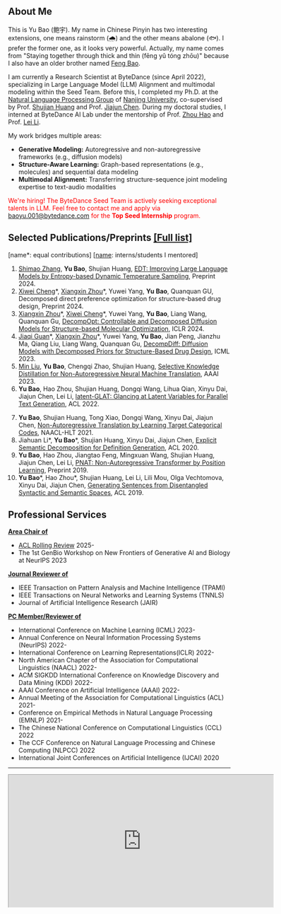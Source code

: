 ## About Me

This is Yu Bao (鲍宇). My name in Chinese Pinyin has two interesting extensions, one means rainstorm (🌧) and the other means abalone (🐟). I prefer the former one, as it looks very powerful. Actually, my name comes from "Staying together through thick and thin (fēng yǔ tóng zhōu)" because I also have an older brother named [Feng Bao](https://scholar.google.com/citations?user=U0cuO94AAAAJ&hl=zh-CN).

I am currently a Research Scientist at ByteDance (since April 2022), specializing in Large Language Model (LLM) Alignment and multimodal modeling within the Seed Team. 
Before this, I completed my Ph.D. at the [Natural Language Processing Group](http://nlp.nju.edu.cn/homepage/) of [Nanjing University](https://grawww.nju.edu.cn/main.htm), co-supervised by Prof. [Shujian Huang](http://nlp.nju.edu.cn/huangsj/) and Prof. [Jiajun Chen](https://cs.nju.edu.cn/chenjiajun/). During my doctoral studies, I interned at ByteDance AI Lab under the mentorship of Prof. [Zhou Hao](https://zhouh.github.io/) and Prof. [Lei Li](https://lileicc.github.io/). 
<!--I hold a Bachelor's Degree from the School of Science at [Northeast Forestry University](https://www.nefu.edu.cn/).-->

My work bridges multiple areas:
- **Generative Modeling:** Autoregressive and non-autoregressive frameworks (e.g., diffusion models)
- **Structure-Aware Learning:** Graph-based representations (e.g., molecules) and sequential data modeling
- **Multimodal Alignment:** Transferring structure-sequence joint modeling expertise to text-audio modalities

<!--All of my research interests focus on deep generative models. During my Ph. D. studies and internships at ByteDance AI Lab, I worked on structure and sequence modeling in deep generative models, focusing on machine translation and natural language generation. Now, as a member of ByteDance Research, my focus has turned to AI for Science, especially structure-based drug design.-->

<!--<center><a href="mailto:nlp.baoy@gmail.com">[Email]</a> <a href="./files/baoy_CV.pdf">[CV]</a></center>-->

<span style="color:red;">We're hiring! The ByteDance Seed Team is actively seeking exceptional talents in LLM. Feel free to contact me and apply via <a href="mailto:baoyu.001@bytedance.com">baoyu.001@bytedance.com</a> for the **Top Seed Internship** program.</span>
<!--*We're hiring! The ByteDance Seed Team is actively seeking exceptional talents in LLM. Feel free to contact me and apply via <a href="mailto:baoyu.001@bytedance.com">baoyu.001@bytedance.com</a> for the **Top Seed Internship** program.*-->


<!-- ### Awards

- 2022, Excellent Doctoral Paper Award, JiangSu Association of Artificial Intelligence.
- 2020, Outstanding Ph.D. Candidate, Nanjing University
- 2019, Artificial Intelligence Scholarship, Nanjing University
- 2019, Outstanding Graduate Student, Nanjing University -->

## Selected Publications/Preprints <a href="https://scholar.google.com/citations?authuser=1&user=TqMb6nMAAAAJ">[Full list]</a> 

\[name*: equal contributions\] \[<ins>name</ins>: interns/students I mentored\]

<!--**<u>AI for Science (Structure-based Drug Design)</u>**

- Xiangxin Zhou\*†, Xiwei Cheng\*†, Yuwei Yang, **Yu Bao**, Liang Wang, Quanquan Gu, [DecompOpt: Controllable and Decomposed Diffusion Models for Structure-based Molecular Optimization](https://arxiv.org/abs/2403.13829), ICLR 2024.
- Jiaqi Guan\*†, Xiangxin Zhou\*†, Yuwei Yang, **Yu Bao**, Jian Peng, Jianzhu Ma, Qiang Liu, Liang Wang, Quanquan Gu, [DecompDiff: Diffusion Models with Decomposed Priors for Structure-Based Drug Design](https://arxiv.org/abs/2403.07902), ICML 2023.-->

<!-- **<u>Deep Generative Models</u>** -->
<!-- **Natural Language Processing and Text Generation** -->
1. <ins>Shimao Zhang</ins>, **Yu Bao**, Shujian Huang, [EDT: Improving Large Language Models by Entropy-based Dynamic Temperature Sampling](https://arxiv.org/pdf/2403.14541.pdf), Preprint 2024.
2. <ins>Xiwei Cheng</ins>\*, <ins>Xiangxin Zhou</ins>\*, Yuwei Yang, **Yu Bao**, Quanquan GU, Decomposed direct preference optimization for structure-based drug design, Preprint 2024.
3. <ins>Xiangxin Zhou</ins>\*, <ins>Xiwei Cheng</ins>\*, Yuwei Yang, **Yu Bao**, Liang Wang, Quanquan Gu, [DecompOpt: Controllable and Decomposed Diffusion Models for Structure-based Molecular Optimization](https://arxiv.org/abs/2403.13829), ICLR 2024.
4. <ins>Jiaqi Guan</ins>\*, <ins>Xiangxin Zhou</ins>\*, Yuwei Yang, **Yu Bao**, Jian Peng, Jianzhu Ma, Qiang Liu, Liang Wang, Quanquan Gu, [DecompDiff: Diffusion Models with Decomposed Priors for Structure-Based Drug Design](https://arxiv.org/abs/2403.07902), ICML 2023.
5. <ins>Min Liu</ins>, **Yu Bao**, Chengqi Zhao, Shujian Huang, [Selective Knowledge Distillation for Non-Autoregressive Neural Machine Translation](https://arxiv.org/abs/2303.17910), AAAI 2023.
6. **Yu Bao**, Hao Zhou, Shujian Huang, Dongqi Wang, Lihua Qian, Xinyu Dai, Jiajun Chen, Lei Li, [latent-GLAT: Glancing at Latent Variables for Parallel Text Generation](https://baoy-nlp.github.io/files/Latent_GLAT.pdf), ACL 2022.
<!--7. Lihua Qian, Hao Zhou, **Yu Bao**, Mingxuan Wang, Lin Qiu, Weinan Zhang, Yong Yu, Lei Li, [Glancing Transformer for Non-Autoregressive Neural Machine Translation](https://aclanthology.org/2021.acl-long.155.pdf), ACL 2021.-->
7. **Yu Bao**, Shujian Huang, Tong Xiao, Dongqi Wang, Xinyu Dai, Jiajun Chen, [Non-Autoregressive Translation by Learning Target Categorical Codes](https://aclanthology.org/2021.naacl-main.458.pdf), NAACL-HLT 2021.
8. Jiahuan Li*, **Yu Bao**\*, Shujian Huang, Xinyu Dai, Jiajun Chen, [Explicit Semantic Decomposition for Definition Generation](https://virtual.acl2020.org/paper_main.65.html), ACL 2020.
9. **Yu Bao**, Hao Zhou, Jiangtao Feng, Mingxuan Wang, Shujian Huang, Jiajun Chen, Lei Li, [PNAT: Non-Autoregressive Transformer by Position Learning](https://arxiv.org/abs/1911.10677), Preprint 2019. 
10. **Yu Bao**\*, Hao Zhou*, Shujian Huang, Lei Li, Lili Mou, Olga Vechtomova, Xinyu Dai, Jiajun Chen, [Generating Sentences from Disentangled Syntactic and Semantic Spaces](https://aclanthology.org/P19-1602.pdf), ACL 2019.

<!-- 6. Shimao Zhang†, Yu Bao, Shujian Huang, [EDT: Improving Large Language Models by Entropy-based Dynamic Temperature Sampling](https://arxiv.org/pdf/2403.14541.pdf), Preprint 2024.
7. Jiasheng Ye, Zaixiang Zheng, Yu Bao, Lihua Qian, Mingxuan Wang, [DiNoiSer: Diffused Conditional Sequence Learning by Manipulating Noises](https://arxiv.org/abs/2302.10025), Transaction of ACL (2024).
8. Yu Bao, Shujian Huang, Hao Zhou, Lei Li, Xinyu Dai, Jiajun Chen, [Unsupervised Paraphrasing via Syntactic Template Sampling](https://www.sciengine.com/SSI/doi/10.1360/SSI-2021-0065;JSESSIONID=81ea9517-be4e-4348-81b7-739c29cb09ac), SCIENTIA SINICA Informationis (2022).
9. Jiahuan Li*, Yu Bao*, Shujian Huang, Xinyu Dai, Jiajun Chen, [Explicit Semantic Decomposition for Definition Generation](https://virtual.acl2020.org/paper_main.65.html), ACL 2020.
10. Yu Bao*, Hao Zhou*, Shujian Huang, Lei Li, Lili Mou, Olga Vechtomova, Xinyu Dai, Jiajun Chen, [Generating Sentences from Disentangled Syntactic and Semantic Spaces](https://aclanthology.org/P19-1602.pdf), ACL 2019. -->
<!-- **Non-Autoregressive Text Generation** -->
<!-- 1. Min Liu†, Yu Bao, Chengqi Zhao, Shujian Huang, [Selective Knowledge Distillation for Non-Autoregressive Neural Machine Translation](https://arxiv.org/abs/2303.17910), AAAI 2023.
2. Yu Bao, Hao Zhou, Shujian Huang, Dongqi Wang, Lihua Qian, Xinyu Dai, Jiajun Chen, Lei Li, [latent-GLAT: Glancing at Latent Variables for Parallel Text Generation](https://baoy-nlp.github.io/files/Latent_GLAT.pdf), ACL 2022.
3. Lihua Qian, Hao Zhou, Yu Bao, Mingxuan Wang, Lin Qiu, Weinan Zhang, Yong Yu, Lei Li, [Glancing Transformer for Non-Autoregressive Neural Machine Translation](https://aclanthology.org/2021.acl-long.155.pdf), ACL 2021.
4. Yu Bao, Shujian Huang, Tong Xiao, Dongqi Wang, Xinyu Dai, Jiajun Chen, [Non-Autoregressive Translation by Learning Target Categorical Codes](https://aclanthology.org/2021.naacl-main.458.pdf), NAACL-HLT 2021.
5. Yu Bao, Hao Zhou, Jiangtao Feng, Mingxuan Wang, Shujian Huang, Jiajun Chen, Lei Li, [PNAT: Non-Autoregressive Transformer by Position Learning](https://arxiv.org/abs/1911.10677), Preprint 2019. -->

<!-- ### Invited Talks

- Grammar Learning and Its Application for Molecular Design, Tsinghua University AIR, Oct. 2022.
- latent-GLAT: Glancing at Latent Variables for Parallel Text Generation, CIPSC & PaperWeekly & MLNLP, ACL-IJCAI-SIGIR, Apr. — May. 2022.
- Research and Development of Parallel Text Generation, ByteDance AI Lab, Oct. 2021.
- Advice for Undergraduate Students, Northeast Forestry University, Nov. 2020. -->

## Professional Services

**<u>Area Chair of</u>**

- [ACL Rolling Review](https://aclrollingreview.org/reviewing) 2025-
- The 1st GenBio Workshop on New Frontiers of Generative AI and Biology at NeurIPS 2023

**<u>Journal Reviewer of</u>**

- IEEE Transaction on Pattern Analysis and Machine Intelligence (TPAMI)
- IEEE Transactions on Neural Networks and Learning Systems (TNNLS)
- Journal of Artificial Intelligence Research (JAIR)

**<u>PC Member/Reviewer of</u>**

- International Conference on Machine Learning (ICML) 2023-
- Annual Conference on Neural Information Processing Systems (NeurIPS) 2022-
- International Conference on Learning Representations(ICLR) 2022-
- North American Chapter of the Association for Computational Linguistics (NAACL) 2022-
- ACM SIGKDD International Conference on Knowledge Discovery and Data Mining (KDD) 2022-
- AAAI Conference on Artificial Intelligence (AAAI) 2022-
- Annual Meeting of the Association for Computational Linguistics (ACL) 2021-
- Conference on Empirical Methods in Natural Language Processing (EMNLP) 2021-
- The Chinese National Conference on Computational Linguistics (CCL) 2022
- The CCF Conference on Natural Language Processing and Chinese Computing (NLPCC) 2022
- International Joint Conferences on Artificial Intelligence (IJCAI) 2020

---

<center>
  <iframe src="https://calendar.google.com/calendar/embed?height=300&wkst=1&bgcolor=%23ffffff&ctz=Asia%2FShanghai&mode=AGENDA&showTabs=0&showTitle=1&showNav=0&showPrint=0&showTz=0&showCalendars=0&title=Schedule&src=d2VpZmVuZ2xpdXl1ZUBnbWFpbC5jb20&src=Z3IwY2l0a3NpMjQ5b3RhbGxuYWVjY2ZhamxlNmlkMm1AaW1wb3J0LmNhbGVuZGFyLmdvb2dsZS5jb20&color=%237986CB&color=%23E67C73" style="border-width:1" width="600" height="300" frameborder="0" scrolling="no">
  </iframe>
</center>

<center>
  <script type='text/javascript' id='clustrmaps' src='//cdn.clustrmaps.com/map_v2.js?cl=080808&w=353&t=tt&d=RXIJvl1M9HfHAiXc7AJe-qo0sHke2u_46ckL7Qp5HrY&co=ffffff&cmo=3acc3a&cmn=ff5353&ct=808080'></script>
</center>


<!--
**baoy-nlp/baoy-nlp** is a ✨ _special_ ✨ repository because its `README.md` (this file) appears on your GitHub profile.
Here are some ideas to get you started:

- 🔭 I’m currently working on ...
- 🌱 I’m currently learning ...
- 👯 I’m looking to collaborate on ...
- 🤔 I’m looking for help with ...
- 💬 Ask me about ...
- 📫 How to reach me: ...
- 😄 Pronouns: ...
- ⚡ Fun fact: ...
-->
